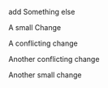add Something
else

A small Change

A conflicting change

Another conflicting change

Another small change
